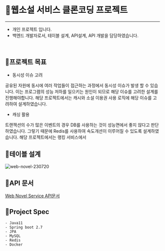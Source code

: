 # 📔웹소설 서비스 클론코딩 프로젝트
---
- 개인 프로젝트 입니다.
- 백엔드 개발자로서, 테이블 설계, API설계, API 개발을 담당하였습니다.
<br>

## 📌프로젝트 목표

- 동시성 이슈 고려

 공유된 자원에 동시에 여러 작업들이 접근하는 과정에서 동시성 이슈가 발생 할 수 있습니다. 이는 프로그램의 성능 저하를 일으키는 원인이 되므로 해당 이슈를 고려한 설계를 진행해야합니다. 해당 프로젝트에서는 캐시와 소설 이용권 사용 로직에 해당 이슈를 고려하여 설계하였습니다.

- 캐싱 활용

 트랜잭션의 수가 많은 이벤트의 경우 DB를 사용하는 것이 성능면에서 좋지 않다고 판단하였습니다. 그렇기 때문에 Redis를 사용하여 속도개션이 이루어질 수 있도록 설계하였습니다. 해당 프로젝트에서는 랭킹 서비스에서 
 <br>

## 📌테이블 설계
![web-novel-230720](https://github.com/sonb9615/web-novel/assets/50348496/2c167935-c428-47f3-8ad1-f3d57a067392)
<br>

## 📌API 문서
[Web Novel Service API문서](https://www.notion.so/rini--/bdaa86b7ef6e42baa966abb2c6c239b3?v=18c0010bc5bb4cfab50d6c7038a3caa5&pvs=4)
<br>

## 📌Project Spec
    - Java11
    - Spring boot 2.7
    - JPA
    - MySQL
    - Redis
    - Docker

    
